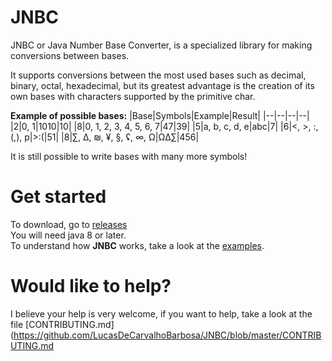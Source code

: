 # JNBC
JNBC or Java Number Base Converter, is a specialized library for making conversions between bases.  

It supports conversions between the most used bases such as decimal, binary, octal, hexadecimal, but its greatest advantage is the creation of its own bases with characters supported by the primitive char.  

__Example of possible bases:__
|Base|Symbols|Example|Result|
|--|--|--|--|
|2|0, 1|1010|10|
|8|0, 1, 2, 3, 4, 5, 6, 7|47|39|
|5|a, b, c, d, e|abc|7|
|6|<, >, :, (,), p|>:(|51|
|8|∑, ∆, ₪, ¥, §, ʢ, ∞, Ω|Ω∆∑|456|

It is still possible to write bases with many more symbols!

# Get started
To download, go to [releases](https://github.com/LucasDeCarvalhoBarbosa/JNBC/releases)  
You will need java 8 or later.  
To understand how __JNBC__ works, take a look at the [examples](https://github.com/LucasDeCarvalhoBarbosa/JNBC/tree/master/src/Number/Base/Converter/Examples).

# Would like to help?
I believe your help is very welcome, if you want to help, take a look at the file [CONTRIBUTING.md](https://github.com/LucasDeCarvalhoBarbosa/JNBC/blob/master/CONTRIBUTING.md
